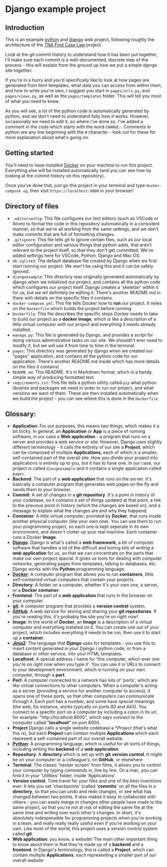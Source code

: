 # Django example project

## Introduction
This is an example [python](https://www.python.org/) and [django](https://www.djangoproject.com/) web project, following roughly the architecture of the [TNA Find Case Law](https://github.com/nationalarchives/ds-caselaw-public-ui) project.

Look at the git commit history to understand how it has been put together, I'll make sure each commit is a well-documented, discrete step of the process - this will explain from the ground up how we put a simple django site together.

If you're in a hurry and you'd specifically like to look at how pages are generated from html templates, what data you can access from within them, and how to write you're own, I suggest you start in `pages/urls.py`, and `pages/views.py`, as well as the `pages/templates` folder.
This will tell you most of what you need to know.

As you will see, a lot of the python code is automatically generated by python, and we don't need to understand fully how it works. However, occasionally we need to edit it, so where i've done so, I've added a comment in the code which starts with the word `CHANGE:`. Comments in python are any line beginning with the `#` character - look out for these for more explanation about what's going on.

## Getting started

You'll need to have installed [Docker](https://www.docker.com/) on your machine to run this project. Everything else will be installed automatically (and you can see how by looking at the commit history on this repository).

Once you've done that, just go this project in your terminal and type `docker-compose up`, then visit `https://localhost:8000` in your browser!


## Directory of files
 * `.editorconfig`: This file configures our text editors (such as VSCode or Atom) to format the code in this repository automatically in a consistent manner, so that we're all working from the same settings, and we don't make commits that are full of formatting changes.
 * `.gitignore`: This file tells git to ignore certain files, such as our local editor configuration and various things that python adds, that aren't relevant to the project itself, so that they don't get committed. We've added settings here for VSCode, Python, Django and Mac OS.
 * `db.sqlite3`: The default database file created by Django when we first start running our project. We won't be using this and it can be safely ignored.
 * `djangoexample`: This directory was originally generated automatically by django when we initialized our project, and contains all the python code which configures our project itself. Django creates a 'skeleton' within it for us, but we wil definitely be editing it. There's another README.md in there with details on the specific files it contains.
 * `docker-compose.yml`: This file tells Docker how to **run** our project. It relies on the `Dockerfile` which builds the project before running.
 * `Dockerfile`: This file describes the specific steps Docker needs to take to build our project as a **docker image**, which is like a description of a little virtual computer with our project and everything it needs already installed.
 * `manage.py`: This file is generated by Django, and provides a script for doing various administrative tasks on our site. We shouldn't ever need to modify it, but we will use it from time to time in the terminal.
 * `pages`: This directory was generated by django when we created our "pages" application, and contains all the python code for our application. There's another README.md inside which has more details on the files it contains!
 * `README.md`: This README. It's in Markdown format, which is a handy, simple way of producing formatted text.
 * `requirements.txt`: This file tells a python utility called `pip` what python libraries and packages we need in order to run our project, and what versions we want of them. These are then installed automatically when we build the project - you can see where this is done in the `Dockerfile`.

 ## Glossary:
 * **Application**: For our purposes, this means two things, which makes it a bit tricky. In general, an **Application** or **App** is a piece of running software, in our case a **Web application** - a program that runs on a server and provides a web service or site. However, Django uses slightly different terminology - it calls the entirety of our site a **Project**, which can be composed of multiple **Applications**, each of which is a smaller, self-contained part of the overall site. How you divide your project into applications is entirely up to you, but it has to have one. In our case, our project is called `djangoexample` and it contains a single application called `pages`.
 * **Backend**: The part of a **web application** that runs on the server. It's basically a computer program that generates web pages on the fly and sends them to your browser.
 * **Commit**: A set of changes in a **git** **repository**. It's a point in history of your codebase, so it contains a set of things updated at that point, a link to the previous point in history (which the changes are based on), and a message to explain what the changes are and why they happend.
 * **Container**: A little virtual computer, provided by **Docker**, that runs inside another physical computer (like your own one). You can use them to run your programming project, so each one is kept seperate in its own environment, and doesn't clutter up your real machine. Each container runs a Docker **Image**.
 * **[Django](https://www.djangoproject.com/)**: Django is what's called a **web framework**, a bit of computer software that handles a lot of the difficult and boring bits of writing a **web application** for us, so that we can concentrate on the parts that make our own project special. It gives us tools for dealing with computer networks, generating pages from templates, talking to databases, etc. Django works with the **Python** programming language.
 * **[Docker](https://www.docker.com/)**: A computer program that allows you to run **containers**, little self-contained virtual computers that contain your projects.
 * **Directory**: A folder on a computer, whether it's your own one, a server, or a **Docker** **container**.
 * **Frontend**: The part of a **web application** that runs in the browser on your computer.
 * **[git](https://git-scm.com/)**: A computer program that provides a  **version control** system.
 * **[GitHub](https://github.com)**: A web service for storing and sharing your **git** **repositories**. If you're reading this, it's probably the site you're on right now!
 * **Image**: In the world of **Docker**, an **Image** is a description of a virtual computer and everything installed on it. You can create one out of your project, which includes everything it needs to be run, then use it to start up a **container**.
 * **[Jinja2](https://palletsprojects.com/p/jinja/)**: The language that **Django** uses for templates - you use this to insert content generated in your Django / python code, or from a database or other service, into your HTML templates.
 * **Localhost**: A special address / name for 'this computer, which ever one you're on  right now when you type it'. You can use it in URLs to connect to your development environment, which is running on your own computer, through a **port**.
 * **Port**: A computer connected to a network has lots of 'ports', which are like virtual connections to other computers. When a computer's acting as a server (providing a service for another computer to access), it opens one of these ports, so that other computers can communicate through it. Each port has a number, and some have special meanings (the web, for instance, works typically on ports 80 and 443). You connect to a specific port on a computer by including a colon in its url, for example: "http://localhost:8000", which says connect to the computer called "**localhost**" on port 8000.
 * **Project** Django calls a single website codebase a **Project* (that's what this is), but each **Project** can contain multiple **Applications** which each represent a self-contained part of our overall website.
 * **[Python](https://www.python.org/)**: A programming language, which is useful for all sorts of things, including writing the **backend** of a **web application**.
 * **Repository**: A **directory** which is set up with **git** **version control**. It might be on your computer or a colleague's, on **GitHub**, or elsewhere
 * **Terminal**: The classic 'hacker screen' from films, it allows you to control your computer by typing commands in, line by line. On a mac, you can find it in your 'Utilities' folder, inside 'Applications'.
 * **Version control**: Time travel for your files and one of the best inventions ever. It lets you set 'checkpoints' (called '**commits**' on all the files in a **directory**, so that you can undo and redo changes, or see what has changed between two points. It also makes it easy to collaborate with others - you can easily merge in changes other people have made to the same project, so that you're not at risk of editing the same file at the same time and writing over each other's changes. In short, it's absolutely indespensible for programming projects when you're working in a team, and really really really useful even if you're working on your own. Like most of the world, this project uses a version control system called **git**.
 * **Web application**: you know, a website! The main other important thing to know about them is that they're made up of a **backend** and a **frontend**. In Django's terminology, this is called a **Project**, which can contain multiple **Applications**, each representing a smaller part of our overall website
